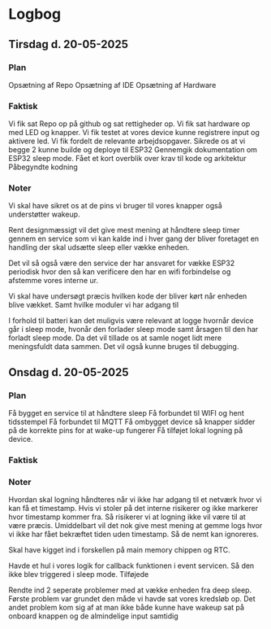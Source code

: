 # Logbog

## Tirsdag d. 20-05-2025

### Plan

Opsætning af Repo
Opsætning af IDE
Opsætning af Hardware

### Faktisk

Vi fik sat Repo op på github og sat rettigheder op.
Vi fik sat hardware op med LED og knapper.
Vi fik testet at vores device kunne registrere input og aktivere led.
Vi fik fordelt de relevante arbejdsopgaver.
Sikrede os at vi begge 2 kunne builde og deploye til ESP32
Gennemgik dokumentation om ESP32 sleep mode.
Fået et kort overblik over krav til kode og arkitektur
Påbegyndte kodning

### Noter

Vi skal have sikret os at de pins vi bruger til vores knapper også understøtter wakeup.

Rent designmæssigt vil det give mest mening at håndtere sleep timer gennem en service som
vi kan kalde ind i hver gang der bliver foretaget en handling der skal udsætte sleep eller
vække enheden.

Det vil så også være den service der har ansvaret for vække ESP32 periodisk hvor den så kan verificere
den har en wifi forbindelse og afstemme vores interne ur.

Vi skal have undersøgt præcis hvilken kode der bliver kørt når enheden blive vækket. Samt hvilke moduler vi
har adgang til

I forhold til batteri kan det muligvis være relevant at logge hvornår device går i sleep mode,
hvonår den forlader sleep mode samt årsagen til den har forladt sleep mode. Da det vil tillade os
at samle noget lidt mere meningsfuldt data sammen. Det vil også kunne bruges til debugging.

## Onsdag d. 20-05-2025

### Plan

Få bygget en service til at håndtere sleep
Få forbundet til WIFI og hent tidsstempel
Få forbundet til MQTT
Få ombygget device så knapper sidder på de korrekte pins for at wake-up fungerer
Få tilføjet lokal logning på device.

### Faktisk

### Noter

Hvordan skal logning håndteres når vi ikke har adgang til et netværk hvor vi kan få et timestamp.
Hvis vi stoler på det interne risikerer og ikke markerer hvor timestamp kommer fra. Så risikerer
vi at logning ikke vil være til at være præcis. Umiddelbart vil det nok give mest mening at gemme logs hvor vi ikke har fået bekræftet tiden uden timestamp. Så de nemt kan ignoreres.

Skal have kigget ind i forskellen på main memory chippen og RTC.

Havde et hul i vores logik for callback funktionen i event servicen. Så den ikke blev triggered i sleep mode.
Tilføjede

Rendte ind 2 seperate problemer med at vække enheden fra deep sleep.
Første problem var grundet den måde vi havde sat vores kredsløb op.
Det andet problem kom sig af at man ikke både kunne have wakeup sat på onboard knappen
og de almindelige input samtidig